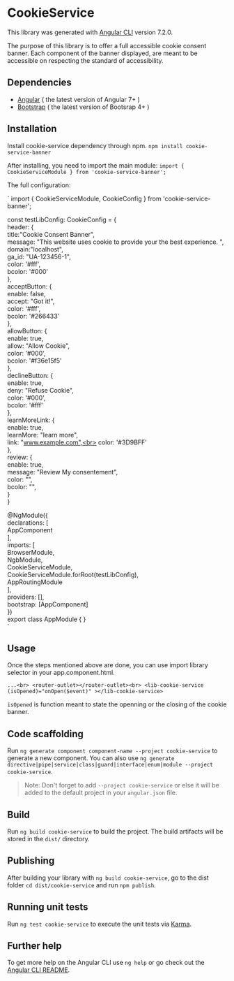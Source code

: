 # CookieService

This library was generated with [Angular CLI](https://github.com/angular/angular-cli) version 7.2.0.

The purpose of this library is to offer a full accessible cookie consent banner.
Each component of the banner displayed, are meant to be accessible on respecting the standard of accessibility.

## Dependencies

* [Angular](https://angular.io/) ( the latest version of Angular 7+ )<br>
* [Bootstrap](https://getbootstrap.com/) ( the latest version of Bootsrap 4+ )

## Installation

Install cookie-service dependency through npm.
`npm install cookie-service-banner`

After installing, you need to import the main module:
`import { CookieServiceModule } from 'cookie-service-banner';`

The full configuration:

`
import { CookieServiceModule, CookieConfig } from 'cookie-service-banner';<br>

const testLibConfig: CookieConfig = {<br>
  header: {<br>
    title:"Cookie Consent Banner",<br>
    message: "This website uses cookie to provide your the best experience. ",<br>
    domain:"localhost",<br>
    ga_id: "UA-123456-1",<br>
    color: '#fff',<br>
    bcolor: '#000'<br>
  },<br>
  acceptButton: {<br>
    enable: false,<br>
    accept: "Got it!",<br>
    color: '#fff',<br>
    bcolor: '#266433'<br>
  },<br>
  allowButton: {<br>
    enable: true,<br>
    allow: "Allow Cookie",<br>
    color: '#000',<br>
    bcolor: '#f36e15f5'<br>
  },<br>
  declineButton: {<br>
    enable: true,<br>
    deny: "Refuse Cookie",<br>
    color: '#000',<br>
    bcolor: '#fff'<br>
  },<br>
  learnMoreLink: {<br>
    enable: true,<br>
    learnMore: "learn more",<br>
    link: "www.example.com",<br>
    color: '#3D9BFF'<br>
  },<br>
  review: {<br>
    enable: true,<br>
    message: "Review My consentement",<br>
    color: "",<br>
    bcolor: "",<br>
  }<br>
}<br>

@NgModule({<br>
  declarations: [<br>
    AppComponent<br>
  ],<br>
  imports: [<br>
    BrowserModule,<br>
    NgbModule,<br>
    CookieServiceModule,<br>
    CookieServiceModule.forRoot(testLibConfig),<br>
    AppRoutingModule<br>
  ],<br>
  providers: [],<br>
  bootstrap: [AppComponent]<br>
})<br>
export class AppModule { }<br>
`

## Usage

Once the steps mentioned above are done, you can use import library selector in your app.component.html.

`
...<br>
<router-outlet></router-outlet><br>
<lib-cookie-service (isOpened)="onOpen($event)" ></lib-cookie-service>
`

`isOpened` is function meant to state the openning or the closing of the cookie banner.

## Code scaffolding

Run `ng generate component component-name --project cookie-service` to generate a new component. You can also use `ng generate directive|pipe|service|class|guard|interface|enum|module --project cookie-service`.
> Note: Don't forget to add `--project cookie-service` or else it will be added to the default project in your `angular.json` file. 

## Build

Run `ng build cookie-service` to build the project. The build artifacts will be stored in the `dist/` directory.

## Publishing

After building your library with `ng build cookie-service`, go to the dist folder `cd dist/cookie-service` and run `npm publish`.

## Running unit tests

Run `ng test cookie-service` to execute the unit tests via [Karma](https://karma-runner.github.io).

## Further help

To get more help on the Angular CLI use `ng help` or go check out the [Angular CLI README](https://github.com/angular/angular-cli/blob/master/README.md).
